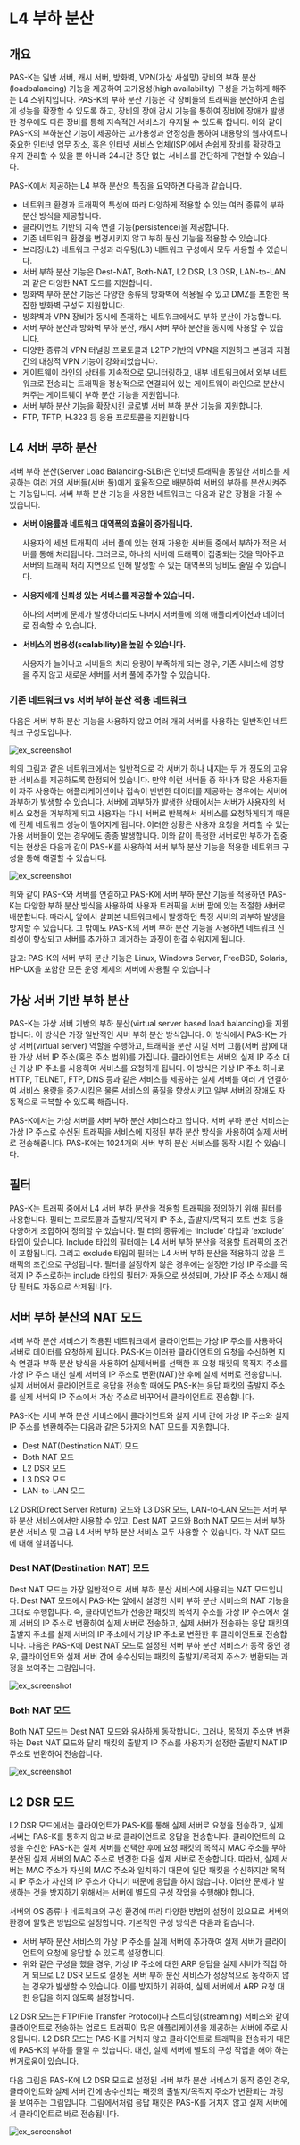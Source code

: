# L4 부하 분산

## 개요

PAS-K는 일반 서버, 캐시 서버, 방화벽, VPN(가상 사설망) 장비의 부하 분산(loadbalancing) 기능을 제공하여 고가용성(high availability) 구성을 가능하게 해주는 L4 스위치입니다. PAS-K의 부하 분산 기능은 각 장비들의 트래픽을 분산하여 손쉽게 성능을 확장할 수 있도록 하고, 장비의 장애 감시 기능을 통하여 장비에 장애가 발생한 경우에도 다른 장비를 통해 지속적인 서비스가 유지될 수 있도록 합니다. 이와 같이 PAS-K의 부하분산 기능이 제공하는 고가용성과 안정성을 통하여 대용량의 웹사이트나 중요한 인터넷 업무 장소, 혹은 인터넷 서비스 업체(ISP)에서 손쉽게 장비를 확장하고 유지 관리할 수 있을 뿐 아니라 24시간 중단 없는 서비스를 간단하게 구현할 수 있습니다.

PAS-K에서 제공하는 L4 부하 분산의 특징을 요약하면 다음과 같습니다.

- 네트워크 환경과 트래픽의 특성에 따라 다양하게 적용할 수 있는 여러 종류의 부하 분산 방식을 제공합니다.
- 클라이언트 기반의 지속 연결 기능(persistence)을 제공합니다.
- 기존 네트워크 환경을 변경시키지 않고 부하 분산 기능을 적용할 수 있습니다.
- 브리징(L2) 네트워크 구성과 라우팅(L3) 네트워크 구성에서 모두 사용할 수 있습니다.
- 서버 부하 분산 기능은 Dest-NAT, Both-NAT, L2 DSR, L3 DSR, LAN-to-LAN과 같은 다양한 NAT 모드를 지원합니다.
- 방화벽 부하 분산 기능은 다양한 종류의 방화벽에 적용될 수 있고 DMZ를 포함한 복잡한 방화벽 구성도 지원합니다.
- 방화벽과 VPN 장비가 동시에 존재하는 네트워크에서도 부하 분산이 가능합니다.
- 서버 부하 분산과 방화벽 부하 분산, 캐시 서버 부하 분산을 동시에 사용할 수 있습니다.
- 다양한 종류의 VPN 터널링 프로토콜과 L2TP 기반의 VPN을 지원하고 본점과 지점 간의 대칭적 VPN 기능이 강화되었습니다.
- 게이트웨이 라인의 상태를 지속적으로 모니터링하고, 내부 네트워크에서 외부 네트워크로 전송되는 트래픽을 정상적으로 연결되어 있는 게이트웨이 라인으로 분산시켜주는 게이트웨이 부하 분산 기능을 지원합니다.
- 서버 부하 분산 기능을 확장시킨 글로벌 서버 부하 분산 기능을 지원합니다.
- FTP, TFTP, H.323 등 응용 프로토콜을 지원합니다

## L4 서버 부하 분산

서버 부하 분산(Server Load Balancing-SLB)은 인터넷 트래픽을 동일한 서비스를 제공하는 여러 개의 서버들(서버 풀)에게 효율적으로 배분하여 서버의 부하를 분산시켜주는 기능입니다. 서버 부하 분산 기능을 사용한 네트워크는 다음과 같은 장점을 가질 수 있습니다.

- **서버 이용률과 네트워크 대역폭의 효율이 증가됩니다.**

  사용자의 세션 트래픽이 서버 풀에 있는 현재 가용한 서버들 중에서 부하가 적은 서버를 통해 처리됩니다. 그러므로, 하나의 서버에 트래픽이 집중되는 것을 막아주고 서버의 트래픽 처리 지연으로 인해 발생할 수 있는 대역폭의 낭비도 줄일 수 있습니다.

- **사용자에게 신뢰성 있는 서비스를 제공할 수 있습니다.**

  하나의 서버에 문제가 발생하더라도 나머지 서버들에 의해 애플리케이션과 데이터로 접속할 수 있습니다.

- **서비스의 범용성(scalability)을 높일 수 있습니다.**

  사용자가 늘어나고 서버들의 처리 용량이 부족하게 되는 경우, 기존 서비스에 영향을 주지 않고 새로운 서버를 서버 풀에 추가할 수 있습니다.

### 기존 네트워크 vs 서버 부하 분산 적용 네트워크

다음은 서버 부하 분산 기능을 사용하지 않고 여러 개의 서버를 사용하는 일반적인 네트워크 구성도입니다.

![ex_screenshot](./img1.png)

위의 그림과 같은 네트워크에서는 일반적으로 각 서버가 하나 내지는 두 개 정도의 고유한 서비스를 제공하도록 한정되어 있습니다. 만약 이런 서버들 중 하나가 많은 사용자들이 자주 사용하는 애플리케이션이나 접속이 빈번한 데이터를 제공하는 경우에는 서버에 과부하가 발생할 수 있습니다. 서버에 과부하가 발생한 상태에서는 서버가 사용자의 서비스 요청을 거부하게 되고 사용자는 다시 서버로 반복해서 서비스를 요청하게되기 때문에 전체 네트워크 성능이 떨어지게 됩니다. 이러한 상황은 사용자 요청을 처리할 수 있는 가용 서버들이 있는 경우에도 종종 발생합니다. 이와 같이 특정한 서버로만 부하가 집중되는 현상은 다음과 같이 PAS-K를 사용하여 서버 부하 분산 기능을 적용한 네트워크 구성을 통해 해결할 수 있습니다.

![ex_screenshot](./img2.png)

위와 같이 PAS-K와 서버를 연결하고 PAS-K에 서버 부하 분산 기능을 적용하면 PAS-K는 다양한 부하 분산 방식을 사용하여 사용자 트래픽을 서버 팜에 있는 적절한 서버로 배분합니다. 따라서, 앞에서 살펴본 네트워크에서 발생하던 특정 서버의 과부하 발생을 방지할 수 있습니다. 그 밖에도 PAS-K의 서버 부하 분산 기능을 사용하면 네트워크 신뢰성이 향상되고 서버를 추가하고 제거하는 과정이 한결 쉬워지게 됩니다.

참고: PAS-K의 서버 부하 분산 기능은 Linux, Windows Server, FreeBSD, Solaris, HP-UX을 포함한 모든 운영 체제의 서버에 사용될 수 있습니다

## 가상 서버 기반 부하 분산

PAS-K는 가상 서버 기반의 부하 분산(virtual server based load balancing)을 지원합니다. 이 방식은 가장 일반적인 서버 부하 분산 방식입니다. 이 방식에서 PAS-K는 가상 서버(virtual server) 역할을 수행하고, 트래픽을
분산 시킬 서버 그룹(서버 팜)에 대한 가상 서버 IP 주소(혹은 주소 범위)를 가집니다. 클라이언트는 서버의 실제 IP 주소 대신 가상 IP 주소를 사용하여 서비스를 요청하게 됩니다. 이 방식은 가상 IP 주소 하나로 HTTP, TELNET, FTP, DNS 등과 같은 서비스를 제공하는 실제 서버를 여러 개 연결하여 서비스 용량을 증가시킴은 물론 서비스의 품질을 향상시키고 일부 서버의 장애도 자동적으로 극복할 수 있도록 해줍니다.

PAS-K에서는 가상 서버를 서버 부하 분산 서비스라고 합니다. 서버 부하 분산 서비스는 가상 IP 주소로 수신된 트래픽을 서비스에 지정된 부하 분산 방식을 사용하여 실제 서버로 전송해줍니다. PAS-K에는 1024개의 서버 부하 분산 서비스를 동작 시킬 수 있습니다.

## 필터

PAS-K는 트래픽 중에서 L4 서버 부하 분산을 적용할 트래픽을 정의하기 위해 필터를 사용합니다. 필터는 프로토콜과 출발지/목적지 IP 주소, 출발지/목적지 포트 번호 등을 다양하게 조합하여 정의할 수 있습니다. 필
터의 종류에는 ‘include’ 타입과 ‘exclude’ 타입이 있습니다. Include 타입의 필터에는 L4 서버 부하 분산을 적용할 트래픽의 조건이 포함됩니다. 그리고 exclude 타입의 필터는 L4 서버 부하 분산을 적용하지 않을 트래픽의 조건으로 구성됩니다. 필터를 설정하지 않은 경우에는 설정한 가상 IP 주소를 목적지 IP 주소로하는 include 타입의 필터가 자동으로 생성되며, 가상 IP 주소 삭제시 해당 필터도 자동으로 삭제됩니다.

## 서버 부하 분산의 NAT 모드


서버 부하 분산 서비스가 적용된 네트워크에서 클라이언트는 가상 IP 주소를 사용하여 서버로 데이터를 요청하게 됩니다. PAS-K는 이러한 클라이언트의 요청을 수신하면 지속 연결과 부하 분산 방식을 사용하여 실제서버를 선택한 후 요청 패킷의 목적지 주소를 가상 IP 주소 대신 실제 서버의 IP 주소로 변환(NAT)한 후에 실제 서버로 전송합니다. 실제 서버에서 클라이언트로 응답을 전송할 때에도 PAS-K는 응답 패킷의 출발지 주소를 실제 서버의 IP 주소에서 가상 주소로 바꾸어서 클라이언트로 전송합니다.

PAS-K는 서버 부하 분산 서비스에서 클라이언트와 실제 서버 간에 가상 IP 주소와 실제 IP 주소를 변환해주는 다음과 같은 5가지의 NAT 모드를 지원합니다.

- Dest NAT(Destination NAT) 모드
- Both NAT 모드
- L2 DSR 모드
- L3 DSR 모드
- LAN-to-LAN 모드

L2 DSR(Direct Server Return) 모드와 L3 DSR 모드, LAN-to-LAN 모드는 서버 부하 분산 서비스에서만 사용할 수 있고, Dest NAT 모드와 Both NAT 모드는 서버 부하 분산 서비스 및 고급 L4 서버 부하 분산 서비스 모두 사용할 수 있습니다. 각 NAT 모드에 대해 살펴봅니다.

### Dest NAT(Destination NAT) 모드

Dest NAT 모드는 가장 일반적으로 서버 부하 분산 서비스에 사용되는 NAT 모드입니다. Dest NAT 모드에서 PAS-K는 앞에서 설명한 서버 부하 분산 서비스의 NAT 기능을 그대로 수행합니다. 즉, 클라이언트가 전송한
패킷의 목적지 주소를 가상 IP 주소에서 실제 서버의 IP 주소로 변환하여 실제 서버로 전송하고, 실제 서버가 전송하는 응답 패킷의 출발지 주소를 실제 서버의 IP 주소에서 가상 IP 주소로 변환한 후 클라이언트로 전송합니다. 다음은 PAS-K에 Dest NAT 모드로 설정된 서버 부하 분산 서비스가 동작 중인 경우, 클라이언트와 실제 서버 간에 송수신되는 패킷의 출발지/목적지 주소가 변환되는 과정을 보여주는 그림입니다.

![ex_screenshot](./destNat.png)

### Both NAT 모드

Both NAT 모드는 Dest NAT 모드와 유사하게 동작합니다. 그러나, 목적지 주소만 변환하는 Dest NAT 모드와 달리 패킷의 출발지 IP 주소를 사용자가 설정한 출발지 NAT IP 주소로 변환하여 전송합니다.

![ex_screenshot](./bothNat.png)

## L2 DSR 모드

L2 DSR 모드에서는 클라이언트가 PAS-K를 통해 실제 서버로 요청을 전송하고, 실제 서버는 PAS-K를 통하지 않고 바로 클라이언트로 응답을 전송합니다. 클라이언트의 요청을 수신한 PAS-K는 실제 서버를 선택한 후에 요청 패킷의 목적지 MAC 주소를 부하 분산된 실제 서버의 MAC 주소로 변경한 다음 실제 서버로 전송합니다. 따라서, 실제 서버는 MAC 주소가 자신의 MAC 주소와 일치하기 때문에 일단 패킷을 수신하지만 목적지 IP 주소가 자신의 IP 주소가 아니기 때문에 응답을 하지 않습니다. 이러한 문제가 발생하는 것을 방지하기 위해서는 서버에 별도의 구성 작업을 수행해야 합니다.

서버의 OS 종류나 네트워크의 구성 환경에 따라 다양한 방법의 설정이 있으므로 서버의 환경에 알맞은 방법으로 설정합니다. 기본적인 구성 방식은 다음과 같습니다.

- 서버 부하 분산 서비스의 가상 IP 주소를 실제 서버에 추가하여 실제 서버가 클라이언트의 요청에 응답할 수 있도록 설정합니다.
- 위와 같은 구성을 했을 경우, 가상 IP 주소에 대한 ARP 응답을 실제 서버가 직접 하게 되므로 L2 DSR 모드로 설정된 서버 부하 분산 서비스가 정상적으로 동작하지 않는 경우가 발생할 수 있습니다. 이를 방지하기 위하여, 실제 서버에서 ARP 요청 대한 응답을 하지 않도록 설정합니다.

L2 DSR 모드는 FTP(File Transfer Protocol)나 스트리밍(streaming) 서비스와 같이 클라이언트로 전송하는 업로드 트래픽이 많은 애플리케이션을 제공하는 서버에 주로 사용됩니다. L2 DSR 모드는 PAS-K를 거치지 않고 클라이언트로 트래픽을 전송하기 때문에 PAS-K의 부하를 줄일 수 있습니다. 대신, 실제 서버에 별도의 구성 작업을 해야 하는 번거로움이 있습니다.

다음 그림은 PAS-K에 L2 DSR 모드로 설정된 서버 부하 분산 서비스가 동작 중인 경우, 클라이언트와 실제 서버 간에 송수신되는 패킷의 출발지/목적지 주소가 변환되는 과정을 보여주는 그림입니다. 그림에서처럼 응답 패킷은 PAS-K를 거치지 않고 실제 서버에서 클라이언트로 바로 전송됩니다.

![ex_screenshot](./dsr.png)
